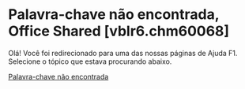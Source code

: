 
# Palavra-chave não encontrada, Office Shared [vblr6.chm60068]

Olá! Você foi redirecionado para uma das nossas páginas de Ajuda F1. Selecione o tópico que estava procurando abaixo.

[Palavra-chave não encontrada](http://msdn.microsoft.com/library/f43d3fc3-fbd6-ee48-46c4-6049555d9dc2%28Office.15%29.aspx)
